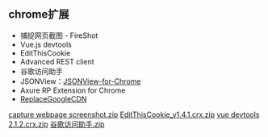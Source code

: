 ## chrome扩展

- 捕捉网页截图 - FireShot
- Vue.js devtools
- EditThisCookie
- Advanced REST client
- 谷歌访问助手
- JSONView：[JSONView-for-Chrome](https://github.com/gildas-lormeau/JSONView-for-Chrome)
- Axure RP Extension for Chrome
- [ReplaceGoogleCDN](https://github.com/colindcli/ReplaceGoogleCDN)



[capture webpage screenshot.zip](https://github.com/colindcli/CodeGit/files/1265530/capture.webpage.screenshot.zip)
[EditThisCookie_v1.4.1.crx.zip](https://github.com/colindcli/CodeGit/files/1265529/EditThisCookie_v1.4.1.crx.zip)
[vue devtools 2.1.2.crx.zip](https://github.com/colindcli/CodeGit/files/1265531/vue.devtools.2.1.2.crx.zip)
[谷歌访问助手.zip](https://github.com/colindcli/CodeGit/files/1265528/default.zip)